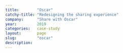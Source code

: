 ```yaml
---
title:        "Oscar"
catchy-title: "Redesigning the sharing experience"
company:      "Share with Oscar"
year:         2019
categories:   case-study
layout:       page
slug:         "oscar"
description:  
---
```

